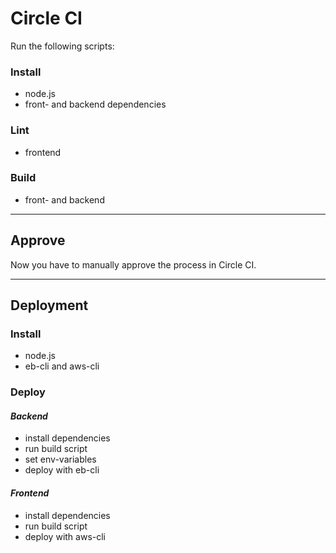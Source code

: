 # Circle CI

Run the following scripts:

###  Install
- node.js
- front- and backend dependencies

### Lint
- frontend

### Build
- front- and backend
---
## Approve
Now you have to manually approve the process in Circle CI.

---
## Deployment
### Install
- node.js
- eb-cli and aws-cli

### Deploy
#### *Backend*
- install dependencies
- run build script
- set env-variables
- deploy with eb-cli

#### *Frontend*
- install dependencies
- run build script
- deploy with aws-cli







